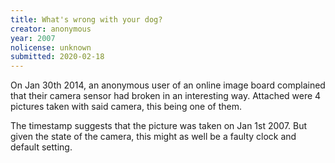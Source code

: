 ```yaml
---
title: What's wrong with your dog?
creator: anonymous
year: 2007
nolicense: unknown
submitted: 2020-02-18
---
```


On Jan 30th 2014, an anonymous user of an online image board complained that
their camera sensor had broken in an interesting way. Attached were 4 pictures
taken with said camera, this being one of them.

The timestamp suggests that the picture was taken on Jan 1st 2007. But given
the state of the camera, this might as well be a faulty clock and default
setting.

